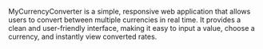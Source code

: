 
MyCurrencyConverter is a simple, responsive web application that allows users to convert between multiple currencies in real time. It provides a clean and user-friendly interface, making it easy to input a value, choose a currency, and instantly view converted rates.


